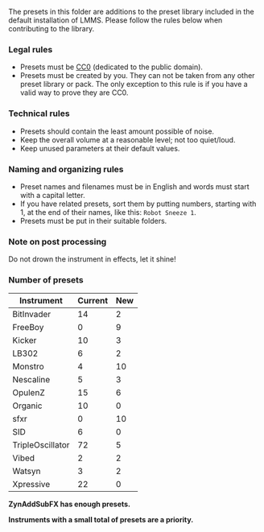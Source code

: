 The presets in this folder are additions to the preset library included in the default installation of LMMS. Please follow the rules below when contributing to the library.

### Legal rules

* Presets must be [CC0](https://creativecommons.org/publicdomain/zero/1.0/) (dedicated to the public domain).
* Presets must be created by you. They can not be taken from any other preset library or pack. The only exception to this rule is if you have a valid way to prove they are CC0.

### Technical rules

* Presets should contain the least amount possible of noise.
* Keep the overall volume at a reasonable level; not too quiet/loud.
* Keep unused parameters at their default values.

### Naming and organizing rules

* Preset names and filenames must be in English and words must start with a capital letter.
* If you have related presets, sort them by putting numbers, starting with 1, at the end of their names, like this: `Robot Sneeze 1`.
* Presets must be put in their suitable folders.

### Note on post processing

Do not drown the instrument in effects, let it shine!

### Number of presets

Instrument       | Current | New
---------------- | ------- | ---
BitInvader       | 14      | 2
FreeBoy          | 0       | 9
Kicker           | 10      | 3
LB302            | 6       | 2
Monstro          | 4       | 10
Nescaline        | 5       | 3
OpulenZ          | 15      | 6
Organic          | 10      | 0
sfxr             | 0       | 10
SID              | 6       | 0
TripleOscillator | 72      | 5
Vibed            | 2       | 2
Watsyn           | 3       | 2
Xpressive        | 22      | 0

**ZynAddSubFX has enough presets.**

**Instruments with a small total of presets are a priority.**
